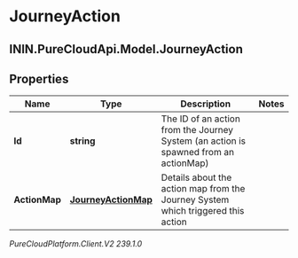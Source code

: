 # JourneyAction

## ININ.PureCloudApi.Model.JourneyAction

## Properties

|Name | Type | Description | Notes|
|------------ | ------------- | ------------- | -------------|
| **Id** | **string** | The ID of an action from the Journey System (an action is spawned from an actionMap) | |
| **ActionMap** | [**JourneyActionMap**](JourneyActionMap) | Details about the action map from the Journey System which triggered this action | |



_PureCloudPlatform.Client.V2 239.1.0_
